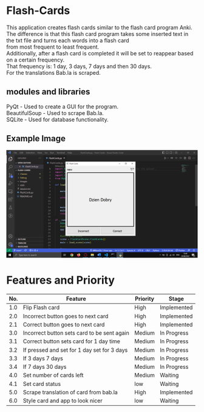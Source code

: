 # Flash-Cards
This application creates flash cards similar to the flash card program Anki. <br>
The difference is that this flash card program takes some inserted text in the txt file and turns each words into a flash card <br>
from most frequent to least frequent. <br>
Additionally, after a flash card is completed it will be set to reappear based on a certain frequency. <br>
That frequency is: 1 day, 3 days, 7 days and then 30 days. <br>
For the translations Bab.la is scraped. <br>

## modules and libraries
PyQt - Used to create a GUI for the program. <br>
BeautifulSoup - Used to scrape Bab.la. <br>
SQLite - Used for database functionality. <br>

## Example Image
![](Images/FlashCards.png)

# Features and Priority
No. |Feature                                     |Priority |Stage       |
--- |------------------------------------------- |-------- |----------- |
1.0 |Flip Flash card                             |High     |Implemented |
2.0 |Incorrect button goes to next card          |High     |Implemented |
2.1 |Correct button goes to next card            |High     |Implemented |
3.0 |Incorrect button sets card to be sent again |Medium   |In Progress |
3.1 |Correct button sets card for 1 day time     |Medium   |In Progress |
3.2 |If pressed and set for 1 day set for 3 days |Medium   |In Progress |
3.3 |If 3 days 7 days                            |Medium   |In Progress |
3.4 |If 7 days 30 days                           |Medium   |In Progress |
4.0 |Set number of cards left                    |Medium   |Waiting     |
4.1 |Set card status                             |low      |Waiting     |
5.0 |Scrape translation of card from bab.la      |High     |Implemented |
6.0 |Style card and app to look nicer            |low      |Waiting     |